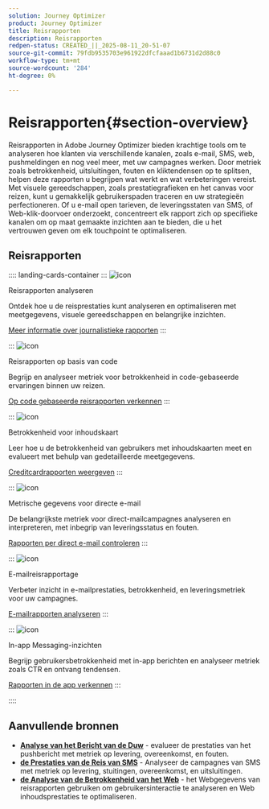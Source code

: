 ```yaml
---
solution: Journey Optimizer
product: Journey Optimizer
title: Reisrapporten
description: Reisrapporten
redpen-status: CREATED_||_2025-08-11_20-51-07
source-git-commit: 79fdb9535703e961922dfcfaaad1b6731d2d88c0
workflow-type: tm+mt
source-wordcount: '284'
ht-degree: 0%

---
```



# Reisrapporten{#section-overview}

Reisrapporten in Adobe Journey Optimizer bieden krachtige tools om te analyseren hoe klanten via verschillende kanalen, zoals e-mail, SMS, web, pushmeldingen en nog veel meer, met uw campagnes werken. Door metriek zoals betrokkenheid, uitsluitingen, fouten en kliktendensen op te splitsen, helpen deze rapporten u begrijpen wat werkt en wat verbeteringen vereist. Met visuele gereedschappen, zoals prestatiegrafieken en het canvas voor reizen, kunt u gemakkelijk gebruikerspaden traceren en uw strategieën perfectioneren. Of u e-mail open tarieven, de leveringsstaten van SMS, of Web-klik-doorvoer onderzoekt, concentreert elk rapport zich op specifieke kanalen om op maat gemaakte inzichten aan te bieden, die u het vertrouwen geven om elk touchpoint te optimaliseren.

## Reisrapporten

:::: landing-cards-container
:::
![icon](https://cdn.experienceleague.adobe.com/icons/chart-line.svg?lang=nl-NL)

Reisrapporten analyseren

Ontdek hoe u de reisprestaties kunt analyseren en optimaliseren met meetgegevens, visuele gereedschappen en belangrijke inzichten.

[Meer informatie over journalistieke rapporten](../using/reports/journey-global-report-cja.md)
:::

:::
![icon](https://cdn.experienceleague.adobe.com/icons/code-branch.svg?lang=nl-NL)

Reisrapporten op basis van code

Begrijp en analyseer metriek voor betrokkenheid in code-gebaseerde ervaringen binnen uw reizen.

[Op code gebaseerde reisrapporten verkennen](../using/reports/journey-global-report-cja-code.md)
:::

:::
![icon](https://cdn.experienceleague.adobe.com/icons/puzzle-piece.svg?lang=nl-NL)

Betrokkenheid voor inhoudskaart

Leer hoe u de betrokkenheid van gebruikers met inhoudskaarten meet en evalueert met behulp van gedetailleerde meetgegevens.

[Creditcardrapporten weergeven](../using/reports/journey-global-report-cja-content.md)
:::

:::
![icon](https://cdn.experienceleague.adobe.com/icons/envelope.svg?lang=nl-NL)

Metrische gegevens voor directe e-mail

De belangrijkste metriek voor direct-mailcampagnes analyseren en interpreteren, met inbegrip van leveringsstatus en fouten.

[Rapporten per direct e-mail controleren](../using/reports/journey-global-report-cja-direct.md)
:::

:::
![icon](https://cdn.experienceleague.adobe.com/icons/envelope-open.svg?lang=nl-NL)

E-mailreisrapportage

Verbeter inzicht in e-mailprestaties, betrokkenheid, en leveringsmetriek voor uw campagnes.

[E-mailrapporten analyseren](../using/reports/journey-global-report-cja-email.md)
:::

:::
![icon](https://cdn.experienceleague.adobe.com/icons/mobile.svg?lang=nl-NL)

In-app Messaging-inzichten

Begrijp gebruikersbetrokkenheid met in-app berichten en analyseer metriek zoals CTR en ontvang tendensen.

[Rapporten in de app verkennen](../using/reports/journey-global-report-cja-inapp.md)
:::

::::


## Aanvullende bronnen

- **[Analyse van het Bericht van de Duw](../using/reports/journey-global-report-cja-push.md)** - evalueer de prestaties van het pushbericht met metriek op levering, overeenkomst, en fouten.
- **[de Prestaties van de Reis van SMS](../using/reports/journey-global-report-cja-sms.md)** - Analyseer de campagnes van SMS met metriek op levering, stuitingen, overeenkomst, en uitsluitingen.
- **[de Analyse van de Betrokkenheid van het Web](../using/reports/journey-global-report-cja-web.md)** - het Webgegevens van reisrapporten gebruiken om gebruikersinteractie te analyseren en Web inhoudsprestaties te optimaliseren.
